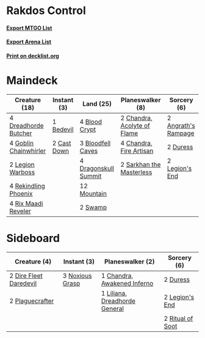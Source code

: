 # Rakdos Control

#### [Export MTGO List](../collection/Rakdos%20Control/Rakdos%20Control.txt)
#### [Export Arena List](../collection/Rakdos%20Control/Rakdos%20Control_arena.txt)
#### [Print on decklist.org](http://decklist.org/?deckmain=2%09Angrath's%20Rampage%0A1%09Bedevil%0A4%09Blood%20Crypt%0A3%09Bloodfell%20Caves%0A2%09Cast%20Down%0A2%09Chandra,%20Acolyte%20of%20Flame%0A4%09Chandra,%20Fire%20Artisan%0A4%09Dragonskull%20Summit%0A4%09Dreadhorde%20Butcher%0A2%09Duress%0A4%09Goblin%20Chainwhirler%0A2%09Legion%20Warboss%0A2%09Legion's%20End%0A12%09Mountain%0A4%09Rekindling%20Phoenix%0A4%09Rix%20Maadi%20Reveler%0A2%09Sarkhan%20the%20Masterless%0A2%09Swamp&deckside=1%09Chandra,%20Awakened%20Inferno%0A2%09Dire%20Fleet%20Daredevil%0A2%09Duress%0A2%09Legion's%20End%0A1%09Liliana,%20Dreadhorde%20General%0A3%09Noxious%20Grasp%0A2%09Plaguecrafter%0A2%09Ritual%20of%20Soot)
# Maindeck

|                                         Creature (18)                                          |                                     Instant (3)                                      |                                           Land (25)                                           |                                           Planeswalker (8)                                           |                                         Sorcery (6)                                          |
|------------------------------------------------------------------------------------------------|--------------------------------------------------------------------------------------|-----------------------------------------------------------------------------------------------|------------------------------------------------------------------------------------------------------|----------------------------------------------------------------------------------------------|
|4 [Dreadhorde Butcher](http://gatherer.wizards.com/Pages/Card/Details.aspx?multiverseid=461121) |1 [Bedevil](http://gatherer.wizards.com/Pages/Card/Details.aspx?multiverseid=457301)  |4 [Blood Crypt](http://gatherer.wizards.com/Pages/Card/Details.aspx?multiverseid=97102)        |2 [Chandra, Acolyte of Flame](http://gatherer.wizards.com/Pages/Card/Details.aspx?multiverseid=466880)|2 [Angrath's Rampage](http://gatherer.wizards.com/Pages/Card/Details.aspx?multiverseid=461112)|
|4 [Goblin Chainwhirler](http://gatherer.wizards.com/Pages/Card/Details.aspx?multiverseid=443017)|2 [Cast Down](http://gatherer.wizards.com/Pages/Card/Details.aspx?multiverseid=442969)|3 [Bloodfell Caves](http://gatherer.wizards.com/Pages/Card/Details.aspx?multiverseid=433168)   |4 [Chandra, Fire Artisan](http://gatherer.wizards.com/Pages/Card/Details.aspx?multiverseid=461046)    |2 [Duress](http://gatherer.wizards.com/Pages/Card/Details.aspx?multiverseid=14557)            |
|2 [Legion Warboss](http://gatherer.wizards.com/Pages/Card/Details.aspx?multiverseid=452859)     |                                                                                      |4 [Dragonskull Summit](http://gatherer.wizards.com/Pages/Card/Details.aspx?multiverseid=420909)|2 [Sarkhan the Masterless](http://gatherer.wizards.com/Pages/Card/Details.aspx?multiverseid=461070)   |2 [Legion's End](http://gatherer.wizards.com/Pages/Card/Details.aspx?multiverseid=466860)     |
|4 [Rekindling Phoenix](http://gatherer.wizards.com/Pages/Card/Details.aspx?multiverseid=439768) |                                                                                      |12 [Mountain](http://gatherer.wizards.com/Pages/Card/Details.aspx?multiverseid=439859)         |                                                                                                      |                                                                                              |
|4 [Rix Maadi Reveler](http://gatherer.wizards.com/Pages/Card/Details.aspx?multiverseid=457253)  |                                                                                      |2 [Swamp](http://gatherer.wizards.com/Pages/Card/Details.aspx?multiverseid=439858)             |                                                                                                      |                                                                                              |


# Sideboard

|                                          Creature (4)                                           |                                       Instant (3)                                        |                                            Planeswalker (2)                                            |                                        Sorcery (6)                                        |
|-------------------------------------------------------------------------------------------------|------------------------------------------------------------------------------------------|--------------------------------------------------------------------------------------------------------|-------------------------------------------------------------------------------------------|
|2 [Dire Fleet Daredevil](http://gatherer.wizards.com/Pages/Card/Details.aspx?multiverseid=439756)|3 [Noxious Grasp](http://gatherer.wizards.com/Pages/Card/Details.aspx?multiverseid=466864)|1 [Chandra, Awakened Inferno](http://gatherer.wizards.com/Pages/Card/Details.aspx?multiverseid=466881)  |2 [Duress](http://gatherer.wizards.com/Pages/Card/Details.aspx?multiverseid=14557)         |
|2 [Plaguecrafter](http://gatherer.wizards.com/Pages/Card/Details.aspx?multiverseid=452832)       |                                                                                          |1 [Liliana, Dreadhorde General](http://gatherer.wizards.com/Pages/Card/Details.aspx?multiverseid=461024)|2 [Legion's End](http://gatherer.wizards.com/Pages/Card/Details.aspx?multiverseid=466860)  |
|                                                                                                 |                                                                                          |                                                                                                        |2 [Ritual of Soot](http://gatherer.wizards.com/Pages/Card/Details.aspx?multiverseid=452834)|

